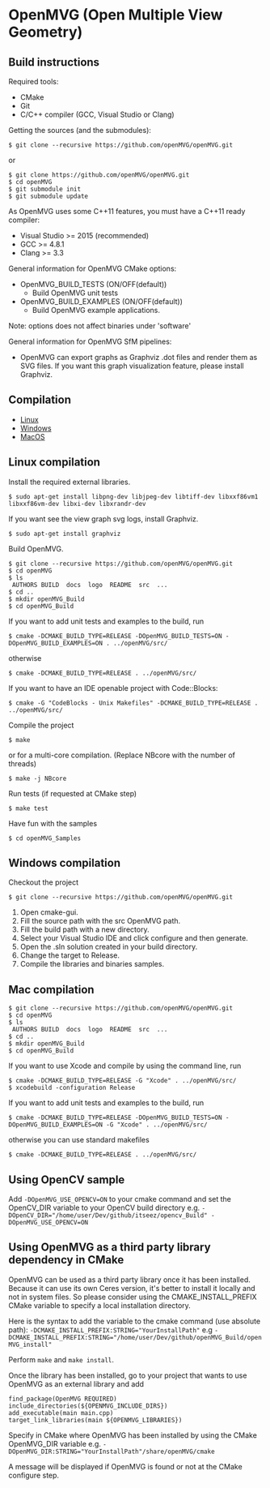 OpenMVG (Open Multiple View Geometry)
=====================================

Build instructions
------------------

Required tools:
* CMake
* Git
* C/C++ compiler (GCC, Visual Studio or Clang)

Getting the sources (and the submodules):
```shell
$ git clone --recursive https://github.com/openMVG/openMVG.git
```
or
```shell
$ git clone https://github.com/openMVG/openMVG.git
$ cd openMVG
$ git submodule init
$ git submodule update
```

As OpenMVG uses some C++11 features, you must have a C++11 ready compiler:

- Visual Studio >= 2015 (recommended)
- GCC >= 4.8.1
- Clang >= 3.3

General information for OpenMVG CMake options:

- OpenMVG_BUILD_TESTS (ON/OFF(default))
    - Build OpenMVG unit tests
- OpenMVG_BUILD_EXAMPLES (ON/OFF(default))
    - Build OpenMVG example applications.

Note: options does not affect binaries under 'software'


General information for OpenMVG SfM pipelines:

- OpenMVG can export graphs as Graphviz .dot files and render them as SVG files. If you want this graph visualization feature, please install Graphviz.

Compilation
----------------

- [Linux](#linux)
- [Windows](#windows)
- [MacOS](#macos)


Linux compilation
-----------------
<a name="linux"></a>

Install the required external libraries.
```shell
$ sudo apt-get install libpng-dev libjpeg-dev libtiff-dev libxxf86vm1 libxxf86vm-dev libxi-dev libxrandr-dev
```
If you want see the view graph svg logs, install Graphviz.
```shell
$ sudo apt-get install graphviz
```

Build OpenMVG.
```shell
$ git clone --recursive https://github.com/openMVG/openMVG.git
$ cd openMVG
$ ls
 AUTHORS BUILD  docs  logo  README  src  ...
$ cd ..
$ mkdir openMVG_Build
$ cd openMVG_Build
```
If you want to add unit tests and examples to the build, run
```shell
$ cmake -DCMAKE_BUILD_TYPE=RELEASE -DOpenMVG_BUILD_TESTS=ON -DOpenMVG_BUILD_EXAMPLES=ON . ../openMVG/src/
```
otherwise
```shell
$ cmake -DCMAKE_BUILD_TYPE=RELEASE . ../openMVG/src/
```
If you want to have an IDE openable project with Code::Blocks:
```shell
$ cmake -G "CodeBlocks - Unix Makefiles" -DCMAKE_BUILD_TYPE=RELEASE . ../openMVG/src/
```

Compile the project
```shell
$ make
```
or for a multi-core compilation. (Replace NBcore with the number of threads)
```shell
$ make -j NBcore
```

Run tests (if requested at CMake step)
```shell
$ make test
```

Have fun with the samples
```shell
$ cd openMVG_Samples
```

Windows compilation
-------------------
<a name="windows"></a>

Checkout the project
```shell
$ git clone --recursive https://github.com/openMVG/openMVG.git
```

1. Open cmake-gui.
2. Fill the source path with the src OpenMVG path.
3. Fill the build path with a new directory.
4. Select your Visual Studio IDE and click configure and then generate.
5. Open the .sln solution created in your build directory.
6. Change the target to Release.
7. Compile the libraries and binaries samples.

Mac compilation
-------------------
<a name="macos"></a>

```shell
$ git clone --recursive https://github.com/openMVG/openMVG.git
$ cd openMVG
$ ls
 AUTHORS BUILD  docs  logo  README  src  ...
$ cd ..
$ mkdir openMVG_Build
$ cd openMVG_Build
```

If you want to use Xcode and compile by using the command line, run
```
$ cmake -DCMAKE_BUILD_TYPE=RELEASE -G "Xcode" . ../openMVG/src/
$ xcodebuild -configuration Release
```
If you want to add unit tests and examples to the build, run
```shell
$ cmake -DCMAKE_BUILD_TYPE=RELEASE -DOpenMVG_BUILD_TESTS=ON -DOpenMVG_BUILD_EXAMPLES=ON -G "Xcode" . ../openMVG/src/
```

otherwise you can use standard makefiles
```shell
$ cmake -DCMAKE_BUILD_TYPE=RELEASE . ../openMVG/src/
```

Using OpenCV sample
--------------------

Add `-DOpenMVG_USE_OPENCV=ON` to your cmake command and set the OpenCV_DIR variable to your OpenCV build directory
e.g. `-DOpenCV_DIR="/home/user/Dev/github/itseez/opencv_Build" -DOpenMVG_USE_OPENCV=ON`

Using OpenMVG as a third party library dependency in CMake
-------------------------------------------------------------

OpenMVG can be used as a third party library once it has been installed.
Because it can use its own Ceres version, it's better to install it locally and not in system files.
So please consider using the CMAKE_INSTALL_PREFIX CMake variable to specify a local installation directory.

Here is the syntax to add the variable to the cmake command (use absolute path):
`-DCMAKE_INSTALL_PREFIX:STRING="YourInstallPath"`
e.g `-DCMAKE_INSTALL_PREFIX:STRING="/home/user/Dev/github/openMVG_Build/openMVG_install"`

Perform `make` and `make install`.

Once the library has been installed, go to your project that wants to use OpenMVG as an external library and add

```
find_package(OpenMVG REQUIRED)
include_directories(${OPENMVG_INCLUDE_DIRS})
add_executable(main main.cpp)
target_link_libraries(main ${OPENMVG_LIBRARIES})
```

Specify in CMake where OpenMVG has been installed by using the CMake OpenMVG_DIR variable
e.g. `-DOpenMVG_DIR:STRING="YourInstallPath"/share/openMVG/cmake`

A message will be displayed if OpenMVG is found or not at the CMake configure step.

